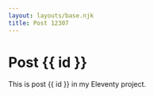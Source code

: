 ```yaml
---
layout: layouts/base.njk
title: Post 12307
---
```


# Post {{ id }}

This is post {{ id }} in my Eleventy project.
